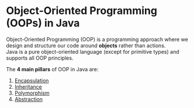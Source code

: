 # Object-Oriented Programming (OOPs) in Java

Object-Oriented Programming (OOP) is a programming approach where we design and structure our code around **objects** rather than actions.  
Java is a pure object-oriented language (except for primitive types) and supports all OOP principles.

The **4 main pillars** of OOP in Java are:
1. [Encapsulation](Encapsulation.md)
2. [Inheritance](Inheritance.md)
3. [Polymorphism](Polymorphism.md)
4. [Abstraction](Abstraction.md)
